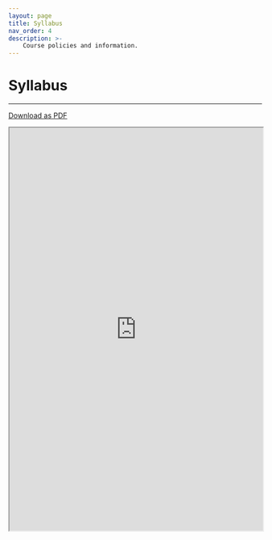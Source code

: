 ```yaml
---
layout: page
title: Syllabus
nav_order: 4
description: >-
    Course policies and information.
---
```


# Syllabus

<hr>

<a href="https://ph142-ucb.github.io/fa24/src/ph142-syllabus-fa24.pdf">Download as PDF</a>

<iframe src="https://ph142-ucb.github.io/fa24/src/ph142-syllabus-fa24.pdf" width="100%" height="800"></iframe>
